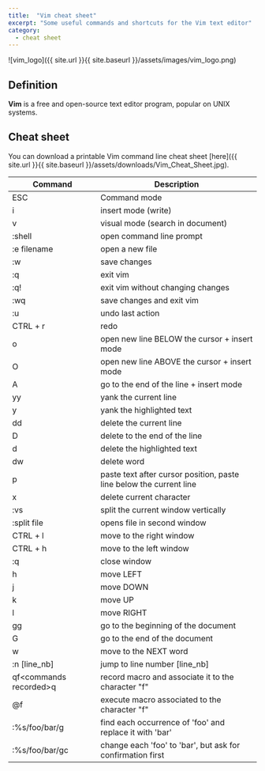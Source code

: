 ```yaml
---
title:  "Vim cheat sheet"
excerpt: "Some useful commands and shortcuts for the Vim text editor"
category:
  - cheat sheet
---
```



![vim_logo]({{ site.url }}{{ site.baseurl }}/assets/images/vim_logo.png)

## Definition

**Vim** is a free and open-source text editor program, popular on UNIX systems.


## Cheat sheet

You can download a printable Vim command line cheat sheet [here]({{ site.url }}{{ site.baseurl }}/assets/downloads/Vim_Cheat_Sheet.jpg).


| Command                | Description                                                         |
|------------------------|---------------------------------------------------------------------|
| ESC                    | Command mode                                                        |
| i                      | insert mode (write)                                                 |
| v                      | visual mode (search in document)                                    |
| :shell                 | open command line prompt                                            |
| :e filename            | open a new file                                                     |
| :w                     | save changes                                                        |
| :q                     | exit vim                                                            |
| :q!                    | exit vim without changing changes                                   |
| :wq                    | save changes and exit vim                                           |
| :u                     | undo last action                                                    |
| CTRL + r               | redo                                                                |
| o                      | open new line BELOW the cursor + insert mode                        |
| O                      | open new line ABOVE the cursor + insert mode                        |
| A                      | go to the end of the line + insert mode                             |
| yy                     | yank the current line                                               |
| y                      | yank the highlighted text                                           |
| dd                     | delete the current line                                             |
| D                      | delete to the end of the line                                       |
| d                      | delete the highlighted text                                         |
| dw                     | delete word                                                         |
| p                      | paste text after cursor position, paste line below the current line |
| x                      | delete current character                                            |
| :vs                    | split the current window vertically                                 |
| :split file            | opens file in second window                                         |
| CTRL + l               | move to the right window                                            |
| CTRL + h               | move to the left window                                             |
| :q                     | close window                                                        |
| h                      | move LEFT                                                           |
| j                      | move DOWN                                                           |
| k                      | move UP                                                             |
| l                      | move RIGHT                                                          |
| gg                     | go to the beginning of the document                                 |
| G                      | go to the end of the document                                       |
| w                      | move to the NEXT word                                               |
| :n [line_nb]           | jump to line number [line_nb]                                       |
| qf\<commands recorded\>q | record macro and associate it to the character "f"                  |
| @f                     | execute macro associated to the character "f"                       |
| :%s/foo/bar/g          | find each occurrence of 'foo' and replace it with 'bar'             |
| :%s/foo/bar/gc         | change each 'foo' to 'bar', but ask for confirmation first          |